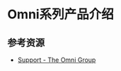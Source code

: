 # Omni系列产品介绍

<!--ts-->


<!-- Created by https://github.com/ekalinin/github-markdown-toc -->
<!-- Added by: runner, at: Sun Nov 27 15:02:30 UTC 2022 -->

<!--te-->

## 参考资源

- [Support - The Omni Group](https://support.omnigroup.com/manuals/)
